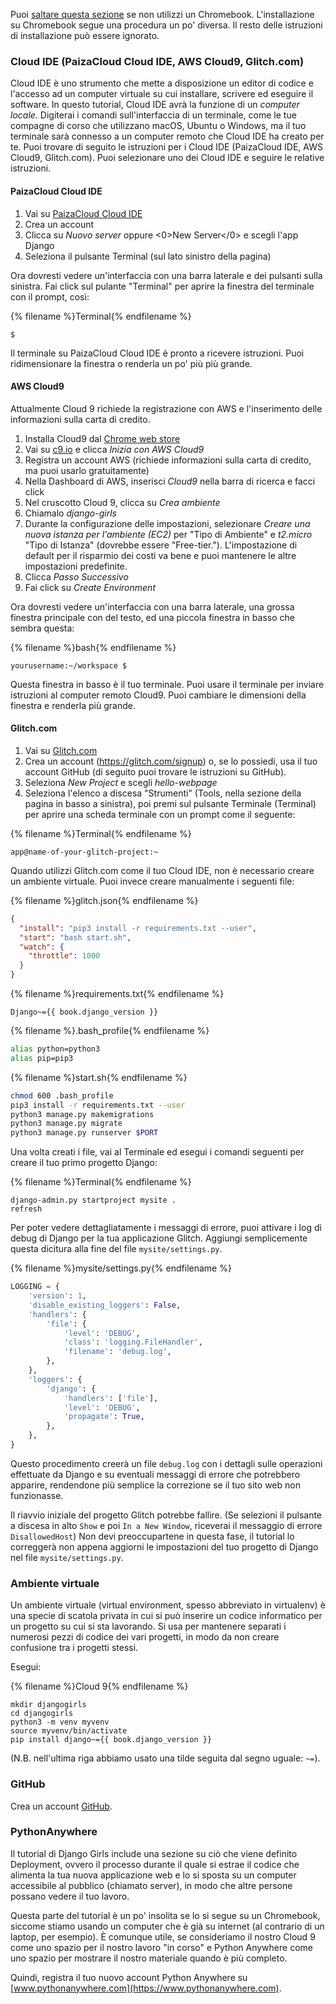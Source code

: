Puoi [saltare questa sezione](http://tutorial.djangogirls.org/en/installation/#install-python) se non utilizzi un Chromebook. L'installazione su Chromebook segue una procedura un po' diversa. Il resto delle istruzioni di installazione può essere ignorato.

### Cloud IDE (PaizaCloud Cloud IDE, AWS Cloud9, Glitch.com)

Cloud IDE è uno strumento che mette a disposizione un editor di codice e l'accesso ad un computer virtuale su cui installare, scrivere ed eseguire il software. In questo tutorial, Cloud IDE avrà la funzione di un *computer locale*. Digiterai i comandi sull'interfaccia di un terminale, come le tue compagne di corso che utilizzano macOS, Ubuntu o Windows, ma il tuo terminale sarà connesso a un computer remoto che Cloud IDE ha creato per te. Puoi trovare di seguito le istruzioni per i Cloud IDE (PaizaCloud IDE, AWS Cloud9, Glitch.com). Puoi selezionare uno dei Cloud IDE e seguire le relative istruzioni.

#### PaizaCloud Cloud IDE

1. Vai su [PaizaCloud Cloud IDE](https://paiza.cloud/)
2. Crea un account
3. Clicca su *Nuovo server* oppure <0>New Server</0> e scegli l'app Django
4. Seleziona il pulsante Terminal (sul lato sinistro della pagina)

Ora dovresti vedere un'interfaccia con una barra laterale e dei pulsanti sulla sinistra. Fai click sul pulante "Terminal" per aprire la finestra del terminale con il prompt, così:

{% filename %}Terminal{% endfilename %}

    $
    

Il terminale su PaizaCloud Cloud IDE è pronto a ricevere istruzioni. Puoi ridimensionare la finestra o renderla un po' più più grande.

#### AWS Cloud9

Attualmente Cloud 9 richiede la registrazione con AWS e l'inserimento delle informazioni sulla carta di credito.

1. Installa Cloud9 dal [Chrome web store](https://chrome.google.com/webstore/detail/cloud9/nbdmccoknlfggadpfkmcpnamfnbkmkcp)
2. Vai su [c9.io](https://c9.io) e clicca *Inizia con AWS Cloud9*
3. Registra un account AWS (richiede informazioni sulla carta di credito, ma puoi usarlo gratuitamente)
4. Nella Dashboard di AWS, inserisci *Cloud9* nella barra di ricerca e facci click
5. Nel cruscotto Cloud 9, clicca su *Crea ambiente*
6. Chiamalo *django-girls*
7. Durante la configurazione delle impostazioni, selezionare *Creare una nuova istanza per l'ambiente (EC2)* per "Tipo di Ambiente" e *t2.micro* "Tipo di Istanza" (dovrebbe essere "Free-tier."). L'impostazione di default per il risparmio dei costi va bene e puoi mantenere le altre impostazioni predefinite.
8. Clicca *Passo Successivo*
9. Fai click su *Create Environment*

Ora dovresti vedere un'interfaccia con una barra laterale, una grossa finestra principale con del testo, ed una piccola finestra in basso che sembra questa:

{% filename %}bash{% endfilename %}

    yourusername:~/workspace $
    

Questa finestra in basso è il tuo terminale. Puoi usare il terminale per inviare istruzioni al computer remoto Cloud9. Puoi cambiare le dimensioni della finestra e renderla più grande.

#### Glitch.com

1. Vai su [Glitch.com](https://glitch.com/)
2. Crea un account (https://glitch.com/signup) o, se lo possiedi, usa il tuo account GitHub (di seguito puoi trovare le istruzioni su GitHub).
3. Seleziona *New Project* e scegli *hello-webpage*
4. Seleziona l'elenco a discesa "Strumenti" (Tools, nella sezione della pagina in basso a sinistra), poi premi sul pulsante Terminale (Terminal) per aprire una scheda terminale con un prompt come il seguente:

{% filename %}Terminal{% endfilename %}

    app@name-of-your-glitch-project:~
    

Quando utilizzi Glitch.com come il tuo Cloud IDE, non è necessario creare un ambiente virtuale. Puoi invece creare manualmente i seguenti file:

{% filename %}glitch.json{% endfilename %}

```json
{
  "install": "pip3 install -r requirements.txt --user",
  "start": "bash start.sh",
  "watch": {
    "throttle": 1000
  }
}
```

{% filename %}requirements.txt{% endfilename %}

    Django~={{ book.django_version }}
    

{% filename %}.bash_profile{% endfilename %}

```bash
alias python=python3
alias pip=pip3
```

{% filename %}start.sh{% endfilename %}

```bash
chmod 600 .bash_profile
pip3 install -r requirements.txt --user
python3 manage.py makemigrations
python3 manage.py migrate
python3 manage.py runserver $PORT
```

Una volta creati i file, vai al Terminale ed esegui i comandi seguenti per creare il tuo primo progetto Django:

{% filename %}Terminal{% endfilename %}

    django-admin.py startproject mysite .
    refresh
    

Per poter vedere dettagliatamente i messaggi di errore, puoi attivare i log di debug di Django per la tua applicazione Glitch. Aggiungi semplicemente questa dicitura alla fine del file `mysite/settings.py`.

{% filename %}mysite/settings.py{% endfilename %}

```python
LOGGING = {
    'version': 1,
    'disable_existing_loggers': False,
    'handlers': {
        'file': {
            'level': 'DEBUG',
            'class': 'logging.FileHandler',
            'filename': 'debug.log',
        },
    },
    'loggers': {
        'django': {
            'handlers': ['file'],
            'level': 'DEBUG',
            'propagate': True,
        },
    },
}
```

Questo procedimento creerà un file `debug.log` con i dettagli sulle operazioni effettuate da Django e su eventuali messaggi di errore che potrebbero apparire, rendendone più semplice la correzione se il tuo sito web non funzionasse.

Il riavvio iniziale del progetto Glitch potrebbe fallire. (Se selezioni il pulsante a discesa in alto `Show` e poi `In a New Window`, riceverai il messaggio di errore `DisallowedHost`) Non devi preoccupartene in questa fase, il tutorial lo correggerà non appena aggiorni le impostazioni del tuo progetto di Django nel file `mysite/settings.py`.

### Ambiente virtuale

Un ambiente virtuale (virtual environment, spesso abbreviato in virtualenv) è una specie di scatola privata in cui si può inserire un codice informatico per un progetto su cui si sta lavorando. Si usa per mantenere separati i numerosi pezzi di codice dei vari progetti, in modo da non creare confusione tra i progetti stessi.

Esegui:

{% filename %}Cloud 9{% endfilename %}

    mkdir djangogirls
    cd djangogirls
    python3 -m venv myvenv
    source myvenv/bin/activate
    pip install django~={{ book.django_version }}
    

(N.B. nell'ultima riga abbiamo usato una tilde seguita dal segno uguale: `~=`).

### GitHub

Crea un account [GitHub](https://github.com).

### PythonAnywhere

Il tutorial di Django Girls include una sezione su ciò che viene definito Deployment, ovvero il processo durante il quale si estrae il codice che alimenta la tua nuova applicazione web e lo si sposta su un computer accessibile al pubblico (chiamato server), in modo che altre persone possano vedere il tuo lavoro.

Questa parte del tutorial è un po' insolita se lo si segue su un Chromebook, siccome stiamo usando un computer che è già su internet (al contrario di un laptop, per esempio). È comunque utile, se consideriamo il nostro Cloud 9 come uno spazio per il nostro lavoro "in corso" e Python Anywhere come uno spazio per mostrare il nostro materiale quando è più completo.

Quindi, registra il tuo nuovo account Python Anywhere su [www.pythonanywhere.com](https://www.pythonanywhere.com).
